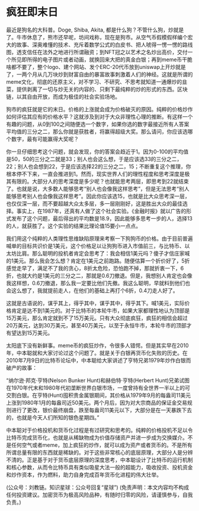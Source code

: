 # 疯狂即末日

最近是狗名的大科普。Doge, Shiba, Akita, 都是什么狗？不管什么狗，炒就是了。牛市休息了，熊市还早呢，坊间戏称，现在是狗市。从空气币假模假样编个宏大的故事、深奥难懂的技术、充斥着数学公式的白皮书、把人唬得一愣一愣的路线图，透支信任在法外之地进行所谓融资；到NFT冠之以艺术之名炒出高价，交付一个所见即所得的电子图片或者动画，就换回来大把的真金白银；再到meme币干脆啥都不要了，整个logo、建个网站、发个ERC-20代币放到uniswap上开炒就是了，一两个月从几万块炒到财富自由的暴富故事刺激着人们的神经。这就是所谓的meme文化，彻底的还原主义，对不学习、不研究、不思考就知道一通爆炒的韭菜，提供剥离了一切与炒无关的内容的、只剩下最纯粹的炒的形式的东西。区块链，以其自由开放，而成为极佳的社会实验场地。

狗市的疯狂就是它的末日。价格的上涨就会成为价格破灭的原因。纯粹的价格炒作如何评估其应有的价格水平？这就涉及到对于大众非理性心理的推断。有这样一个有趣的问题，从0到100之间随便选一个数字，如果你选的数字最接近所有人答案平均值的三分之二，那么你就是获胜者，将赢得超级大奖。那么请问，你应该选哪个数字，最有可能赢得大奖呢？

你一旦仔细思考这个问题，就会发现，你的答案会趋近于1。因为0-100的平均值是50，50的三分之二就是33；别人也会这么想，于是应该选33的三分之二，22；别人也会想到22，于是应该选择22的三分之二，15；不断重复这个推理，你根本停不下来，一直会推进到1。然而，现实世界人们的理性程度和思考深度是极其有限的。大部分人的思考深度是多少呢？也就能思考两层，即思考到22就结束了。也就是说，大多数人能够思考“别人也会像我这样思考”，但是无法思考“别人能够思考别人也会像我这样思考”。因此你应该选15，也就是比大众思考深一层，也仅仅深一层，而不要超越大众太多层，多一层刚刚好，这是胜出大众的最佳选择。事实上，在1987年，还真有人做了这个社会实验。《金融时报》就以广告的形式发布了这个问题，最后得出的平均数是18.9，因此能够多思考一步的人，选择13的人，就获胜了。这个实验的结果比理论值15要小一点点。

我们用这个纯粹的人类理性思维缺陷原理来考察一下狗狗币的价格。由于目前普遍喊单的目标共识价是1美元，这个价格足以让狗狗币进入市值前三，与比特币、以太坊比肩。那么聪明的投机者肯定会思考了：我会相信1美元吗？傻子才信庄家喊的1美元。那么我会怎么想？肯定在1美元之前跑路。随便估算一个折价好了，5折感觉走早了，满足不了我的贪心，8折太危险，恐怕跑不掉，那就折衷一下，6折，也就大约是1美元的三分之二，那就是0.6刀撤退。但是，我想别人肯定也会像我这样想，0.6刀撤退，那么我一定要比他们先撤。我这么聪明，早就料到他们也会这么想了，我就提前走人，在他们的基础上再打个6折，0.4刀走人好了。

这就是古语说的，谋乎其上，得乎其中，谋乎其中，得乎其下。喊1美元，实际价格肯定是达不到1美元的。对于比特币的本轮牛市，如果大家都理性地认为顶部是15万美元，那么肯定就到不了15万美元。只有大众彻底疯狂，疯狂的相信会超过20万美元，达到30万美元，甚至40万美元，以至于永恒牛市，本轮牛市的顶部才有望达到15万美元。

太阳底下没有新鲜事。meme币的疯狂炒作，令很多人错愕。但是其实早在2010年，中本聪就和大家讨论过这个问题了。就是关于白银再货币化失败的历史。在2010年7月9日的比特币论坛中，中本聪给大家讲述了亨特兄弟1979年炒作白银而破产的故事：

“纳尔逊·邦克·亨特(Nelson Bunker Hunt)和赫伯特·亨特(Herbert Hunt)兄弟试图在1970年代末和1980年代初垄断世界白银市场，一度曾持有全世界一半以上的可交割白银。在亨特(Hunt)囤积贵金属银期间，其价格从1979年9月的每盎司11美元上涨到1980年1月的每盎司近50美元。两个月后，因为对大宗商品的保证金交易规则进行了更改，银价最终崩盘，跌至每盎司11美元以下，大部分是在一天暴跌下去的，也就是今天人们所知的银色星期四。”

中本聪对于价格投机和货币化过程是有过研究和思考的。纯粹的价格投机不足以令比特币完成货币化，也就是从稀缺物成为价值存储资产并进一步成为交换媒介。不是任何空气或者meme，加上疯狂的炒作，就可以成为资产或者货币的。不是所有所谓总量有限的东西就是稀缺的。对于这些非常核心的底层原理，大部分人是分辨不清的。正是基于对于货币底层原理的深度思考，中本聪设计了比特币的运行机制和核心参数，从而令比特币具有类似吸星大法一般的超能力，吸收投资、投机资金和炒作资本，作为燃料，助力自身完成百年货币化进程的伟大壮举。

(公众号：刘教链。知识星球：公众号回复“星球”)
(免责声明：本文内容均不构成任何投资建议。加密货币为极高风险品种，有随时归零的风险，请谨慎参与，自我负责。)
